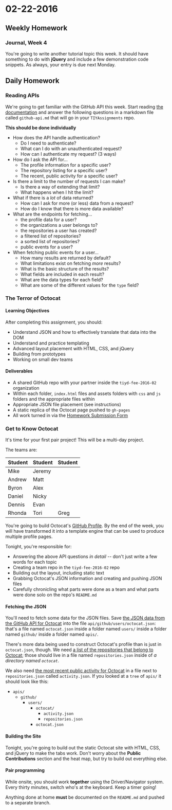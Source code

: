# 02-22-2016

## Weekly Homework

### Journal, Week 4

You're going to write another tutorial topic this week. It should have something to do with **jQuery** and include a few demonstration code snippets. As always, your entry is due next Monday.

## Daily Homework

### Reading APIs

We're going to get familiar with the GitHub API this week. Start reading [the documentation](http://developer.github.com/v3) and answer the following questions in a markdown file called `github-api.md` that will go in your `TIYAssignments` repo.

**This should be done individually**

* How does the API handle authentication?
  * Do I need to authenticate?
  * What can I do with an unauthenticated request?
  * How can I authenticate my request? (3 ways)
* How do I ask the API for...
  * The profile information for a specific user?
  * The repository listing for a specific user?
  * The recent, public activity for a specific user?
* Is there a limit to the number of requests I can make?
  * Is there a way of extending that limit?
  * What happens when I hit the limit?
* What if there is a _lot_ of data returned?
  * How can I ask for more (or less) data from a request?
  * How do I know that there is more data available?
* What are the endpoints for fetching...
  * the profile data for a user?
  * the organizations a user belongs to?
  * the repositories a user has created?
  * a filtered list of repositories?
  * a sorted list of repositories?
  * public events for a user?
* When fetching public events for a user...
  * How many results are returned by default?
  * What limitations exist on fetching _more_ results?
  * What is the basic structure of the results?
  * What fields are included in each result?
  * What are the data types for each field?
  * What are some of the different values for the `type` field?

### The Terror of Octocat

#### Learning Objectives

After completing this assignment, you should:

* Understand JSON and how to effectively translate that data into the DOM
* Understand and practice templating
* Advanced layout placement with HTML, CSS, and jQuery
* Building from prototypes
* Working on small dev teams

#### Deliverables

* A shared GitHub repo with your partner inside the `tiyd-fee-2016-02` organization
* Within each folder, `index.html` files and assets folders with `css` and `js` folders and the appropriate files within
* Appropriate JSON file placement (see instructions)
* A static replica of the Octocat page pushed to `gh-pages`
* All work turned in via the [Homework Submission Form](https://docs.google.com/a/theironyard.com/forms/d/1kgFQrS4ZIh-h82ruErBGX9lTF3PIomq01kTvT2DZr2A/viewform)

### Get to Know Octocat

It's time for your first pair project! This will be a multi-day project.

The teams are:

| Student    | Student    | Student    |
| ---------- | :--------- | :--------- |
| Mike       | Jeremy     |            |   
| Andrew     | Matt       |            |
| Byron      | Alex       |            |
| Daniel     | Nicky      |            |
| Dennis     | Evan       |            |
| Rhonda     | Tori       | Greg       |

You're going to build Octocat's [GitHub Profile](https://github.com/octocat). By the end of the week, you will have transformed it into a template engine that can be used to produce multiple profile pages.

Tonight, you're responsible for:

* Answering the above API questions _in detail_ -- don't just write a few words for each topic
* Creating a team repo in the `tiyd-fee-2016-02` repo
* Building out the layout, including static text
* Grabbing Octocat's JSON information and creating and pushing JSON files
* Carefully chronicling what parts were done as a team and what parts were done solo on the repo's `README.md`

#### Fetching the JSON

You'll need to fetch some data for the JSON files. Save [the JSON data from the GitHub API for Octocat](https://api.github.com/users/octocat) into the file `api/github/users/octocat.json`: that's a file named `octocat.json` inside a folder named `users/` inside a folder named `github/` inside a folder named `apis/`.

There's more data being used to construct Octocat's profile than is just in `octocat.json`, though. We need [a list of the repositories that belong to Octocat](https://api.github.com/users/octocat/repos); those should live in a file named `repositories.json` inside of _a directory named `octocat`_.

We also need [the most recent public activity for Octocat](https://api.github.com/users/octocat/events/public) in a file next to `repositories.json` called `activity.json`. If you looked at a `tree` of `apis/` it should look like this:

* `apis/`
  * `github/`
    * `users/`
      * `octocat/`
        * `activity.json`
        * `repositories.json`
      * `octocat.json`

#### Building the Site

Tonight, you're going to build out the static Octocat site with HTML, CSS, and jQuery to make the tabs work. Don't worry about the **Public Contributions** section and the heat map, but try to build out everything else.

#### Pair programming

While onsite, you should work **together** using the Driver/Navigator system. Every thirty minutes, switch who's at the keyboard. Keep a timer going!

Anything done at home **must** be documented on the `README.md` and pushed to a separate branch.
